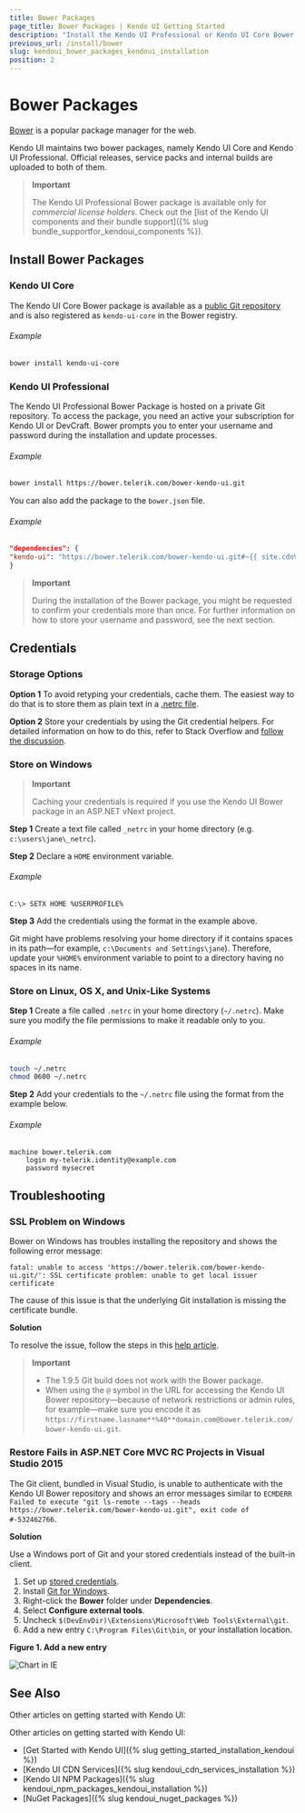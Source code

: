 ```yaml
---
title: Bower Packages
page_title: Bower Packages | Kendo UI Getting Started
description: "Install the Kendo UI Professional or Kendo UI Core Bower package."
previous_url: /install/bower
slug: kendoui_bower_packages_kendoui_installation
position: 2
---
```


# Bower Packages

[Bower](https://bower.io/) is a popular package manager for the web.

Kendo UI maintains two bower packages, namely Kendo UI Core and Kendo UI Professional. Official releases, service packs and internal builds are uploaded to both of them.

> **Important**
>  
> The Kendo UI Professional Bower package is available only for _commercial license holders_. Check out the [list of the Kendo UI components and their bundle support]({% slug bundle_supportfor_kendoui_components %}).

## Install Bower Packages

### Kendo UI Core

The Kendo UI Core Bower package is available as a [public Git repository](https://github.com/kendo-labs/bower-kendo-ui) and is also registered as `kendo-ui-core` in the Bower registry.

###### Example

```sh
bower install kendo-ui-core
```

### Kendo UI Professional

The Kendo UI Professional Bower Package is hosted on a private Git repository. To access the package, you need an active your subscription for Kendo UI or DevCraft. Bower prompts you to enter your username and password during the installation and update processes.

###### Example

```sh
bower install https://bower.telerik.com/bower-kendo-ui.git
```

You can also add the package to the `bower.json` file.

###### Example

```json
"dependencies": {
"kendo-ui": "https://bower.telerik.com/bower-kendo-ui.git#~{{ site.cdnVersion }}"
}
```

> **Important**  
>
> During the installation of the Bower package, you might be requested to confirm your credentials more than once. For further information on how to store your username and password, see the next section.

## Credentials

### Storage Options

**Option 1** To avoid retyping your credentials, cache them. The easiest way to do that is to store them as plain text in a [.netrc file](http://www.mavetju.org/unix/netrc.php).

**Option 2** Store your credentials by using the Git credential helpers. For detailed information on how to do this, refer to Stack Overflow and [follow the discussion](http://stackoverflow.com/questions/5343068/is-there-a-way-to-skip-password-typing-when-using-https-github).

### Store on Windows

> **Important**  
>
> Caching your credentials is required if you use the Kendo UI Bower package in an ASP.NET vNext project.

**Step 1** Create a text file called `_netrc` in your home directory (e.g. `c:\users\jane\_netrc`).

**Step 2** Declare a `HOME` environment variable.

###### Example

```
C:\> SETX HOME %USERPROFILE%
```

**Step 3** Add the credentials using the format in the example above.

Git might have problems resolving your home directory if it contains spaces in its path&mdash;for example, `c:\Documents and Settings\jane`). Therefore, update your `%HOME%` environment variable to point to a directory having no spaces in its name.

### Store on Linux, OS X, and Unix-Like Systems

**Step 1** Create a file called `.netrc` in your home directory (`~/.netrc`). Make sure you modify the file permissions to make it readable only to you.

###### Example

```sh
touch ~/.netrc
chmod 0600 ~/.netrc
```

**Step 2** Add your credentials to the `~/.netrc` file using the format from the example below.

###### Example

```
machine bower.telerik.com
    login my-telerik.identity@example.com
    password mysecret
```

## Troubleshooting

### SSL Problem on Windows

Bower on Windows has troubles installing the repository and shows the following error message:

```
fatal: unable to access 'https://bower.telerik.com/bower-kendo-ui.git/': SSL certificate problem: unable to get local issuer certificate
```

The cause of this issue is that the underlying Git installation is missing the certificate bundle.

**Solution**

To resolve the issue, follow the steps in this [help article](http://blogs.msdn.com/b/phkelley/archive/2014/01/20/adding-a-corporate-or-self-signed-certificate-authority-to-git-exe-s-store.aspx).

> **Important**  
> * The 1.9.5 Git build does not work with the Bower package.
> * When using the `@` symbol in the URL for accessing the Kendo UI Bower repository&mdash;because of network restrictions or admin rules, for example&mdash;make sure you encode it as `https://firstname.lasname**%40**domain.com@bower.telerik.com/bower-kendo-ui.git`.

### Restore Fails in ASP.NET Core MVC RC Projects in Visual Studio 2015

The Git client, bundled in Visual Studio, is unable to authenticate with the Kendo UI Bower repository and shows an error messages similar to `ECMDERR Failed to execute "git ls-remote --tags --heads https://bower.telerik.com/bower-kendo-ui.git", exit code of #-532462766`.

**Solution**

Use a Windows port of Git and your stored credentials instead of the built-in client.

1. Set up [stored credentials](#store-credentials-windows).
1. Install [Git for Windows](https://git-for-windows.github.io/).
1. Right-click the **Bower** folder under **Dependencies**.
1. Select **Configure external tools**.
1. Uncheck `$(DevEnvDir)\Extensions\Microsoft\Web Tools\External\git`.
1. Add a new entry `C:\Program Files\Git\bin`, or your installation location.

**Figure 1. Add a new entry**

![Chart in IE](/images/vs2015-external-tools.png)

## See Also

Other articles on getting started with Kendo UI:

Other articles on getting started with Kendo UI:

* [Get Started with Kendo UI]({% slug getting_started_installation_kendoui %})
* [Kendo UI CDN Services]({% slug kendoui_cdn_services_installation %})
* [Kendo UI NPM Packages]({% slug kendoui_npm_packages_kendoui_installation %})
* [NuGet Packages]({% slug kendoui_nuget_packages %})
